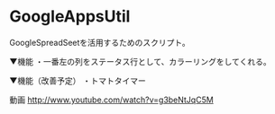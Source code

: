 GoogleAppsUtil
===============

GoogleSpreadSeetを活用するためのスクリプト。


▼機能
・一番左の列をステータス行として、カラーリングをしてくれる。

▼機能（改善予定）
・トマトタイマー




動画
http://www.youtube.com/watch?v=g3beNtJqC5M



